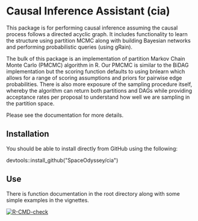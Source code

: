 # Causal Inference Assistant (cia)

This package is for performing causal inference assuming the causal process follows a directed acyclic graph. It includes functionality to learn the structure using partition MCMC along with building Bayesian networks and performing probabilistic queries (using gRain).

The bulk of this package is an implementation of partition Markov Chain Monte Carlo (PMCMC) algorithm in R. Our PMCMC is similar to the BiDAG implementation but the scoring function defaults to using bnlearn which allows for a range of scoring assumptions and priors for pairwise edge probabilities. There is also more exposure of the sampling procedure itself, whereby the algorithm can return both partitions and DAGs while providing acceptance rates per proposal to understand how well we are sampling in the partition space.

Please see the documentation for more details.

## Installation

You should be able to install directly from GitHub using the following:

devtools::install_github("SpaceOdyssey/cia")

## Use

There is function documentation in the root directory along with some simple examples in the vignettes.

[![R-CMD-check](https://github.com/SpaceOdyssey/cia/actions/workflows/R-CMD-check.yaml/badge.svg)](https://github.com/SpaceOdyssey/cia/actions/workflows/R-CMD-check.yaml)
